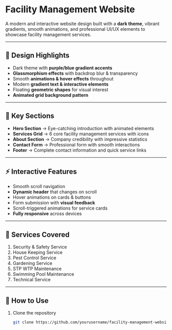 # Facility Management Website  

A modern and interactive website design built with a **dark theme**, vibrant gradients, smooth animations, and professional UI/UX elements to showcase facility management services.

---

## 🎨 Design Highlights
- Dark theme with **purple/blue gradient accents**  
- **Glassmorphism effects** with backdrop blur & transparency  
- Smooth **animations & hover effects** throughout  
- Modern **gradient text & interactive elements**  
- Floating **geometric shapes** for visual interest  
- **Animated grid background pattern**  

---

## 📌 Key Sections
- **Hero Section** → Eye-catching introduction with animated elements  
- **Services Grid** → 6 core facility management services with icons  
- **About Section** → Company credibility with impressive statistics  
- **Contact Form** → Professional form with smooth interactions  
- **Footer** → Complete contact information and quick service links  

---

## ⚡ Interactive Features
- Smooth scroll navigation  
- **Dynamic header** that changes on scroll  
- Hover animations on cards & buttons  
- Form submission with **visual feedback**  
- Scroll-triggered animations for service cards  
- **Fully responsive** across devices  

---

## 🏢 Services Covered
1. Security & Safety Service
2. House Keeping Service
3. Pest Control Service
4. Gardening Service
5. STP WTP Maintenance
6. Swimming Pool Maintenance
7. Technical Service 

---

## 🚀 How to Use
1. Clone the repository  
   ```bash
   git clone https://github.com/yourusername/facility-management-website.git
